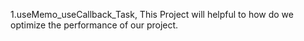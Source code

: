 1.useMemo_useCallback_Task, This Project will helpful to how do we optimize the performance of our project.

